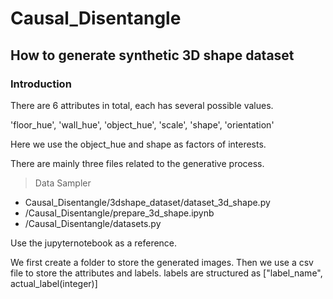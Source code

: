 # Causal_Disentangle

## How to generate synthetic 3D shape dataset

### Introduction 

There are 6 attributes in total, each has several possible values.

'floor_hue', 'wall_hue', 'object_hue', 'scale', 'shape', 'orientation'

Here we use the object_hue and shape as factors of interests.

There are mainly three files related to the generative process.


> Data Sampler

-  Causal_Disentangle/3dshape_dataset/dataset_3d_shape.py  
- /Causal_Disentangle/prepare_3d_shape.ipynb
- /Causal_Disentangle/datasets.py


Use the jupyternotebook as a reference. 

We first create a folder to store the generated images. Then we use a csv file to store the attributes and labels. 
labels are structured as ["label_name", actual_label(integer)]

